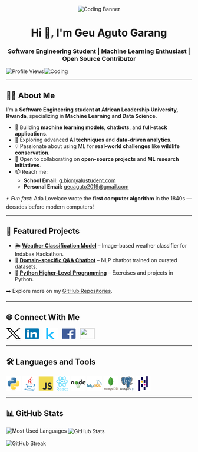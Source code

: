 <!-- Banner GIF -->
<p align="center">
  <img src="https://media.giphy.com/media/v1.Y2lkPTc5MGI3NjExOGVtb2tidjliZzJsbWQ4djR0bWlhdXpycTZkdjVteWd0ZTlwbW11aCZlcD12MV9naWZzX3NlYXJjaCZjdD1n/qgQUggAC3Pfv687qPC/giphy.gif" alt="Coding Banner" width="500" />
</p>

<h1 align="center">Hi 👋, I'm Geu Aguto Garang</h1>
<h3 align="center">Software Engineering Student | Machine Learning Enthusiast | Open Source Contributor</h3>

<!-- Coding GIF -->
<img align="right" alt="Coding" width="400" src="https://cdn.dribbble.com/users/926537/screenshots/4502924/python-2.gif">

<!-- Profile Views -->
<p align="left">
  <img src="https://komarev.com/ghpvc/?username=Geu-Pro2023&label=Profile%20views&color=0e75b6&style=flat" alt="Profile Views" />
</p>

---

## 👨‍💻 About Me  
I’m a **Software Engineering student at African Leadership University, Rwanda**, specializing in **Machine Learning and Data Science**.  

- 🔭 Building **machine learning models**, **chatbots**, and **full-stack applications**.  
- 🌱 Exploring advanced **AI techniques** and **data-driven analytics**.  
- 💡 Passionate about using ML for **real-world challenges** like **wildlife conservation**.  
- 🤝 Open to collaborating on **open-source projects** and **ML research initiatives**.  
- 📫 Reach me:  
  - **School Email:** g.bior@alustudent.com  
  - **Personal Email:** geuaguto2019@gmail.com  

⚡ *Fun fact:* Ada Lovelace wrote the **first computer algorithm** in the 1840s — decades before modern computers!  

---

## 🚀 Featured Projects  
- 🌦️ [**Weather Classification Model**](https://github.com/Geu-Pro2023/IndabaX_Hackathon_South-Sudan) – Image-based weather classifier for Indabax Hackathon.  
- 🤖 [**Domain-specific Q&A Chatbot**](https://github.com/Geu-Pro2023/Wildlife_Chatbot) – NLP chatbot trained on curated datasets.  
- 🐍 [**Python Higher-Level Programming**](https://github.com/Geu-Pro2023/alu-higher_level_programming) – Exercises and projects in Python.  

➡️ Explore more on my [GitHub Repositories](https://github.com/Geu-Pro2023?tab=repositories).  

---

## 🌐 Connect With Me  
<p align="left" style="display: flex; gap: 10px; align-items: center;">
  <a href="https://x.com/GeuAgutoGarang?t=Ym81vRdc2j0eJXGkKozwAg&s=09" target="_blank">
    <img src="https://raw.githubusercontent.com/devicons/devicon/master/icons/twitter/twitter-original.svg" height="30" width="40" />
  </a>
  <a href="https://www.linkedin.com/in/geu-aguto-garang-70248b269" target="_blank">
    <img src="https://raw.githubusercontent.com/devicons/devicon/master/icons/linkedin/linkedin-original.svg" height="30" width="40" />
  </a>
  <a href="https://www.kaggle.com/geuagutogarang" target="_blank">
    <img src="https://raw.githubusercontent.com/devicons/devicon/master/icons/kaggle/kaggle-original.svg" height="30" width="40" />
  </a>
  <a href="https://www.facebook.com/geuaguto.garang.7" target="_blank">
    <img src="https://raw.githubusercontent.com/devicons/devicon/master/icons/facebook/facebook-original.svg" height="30" width="40" />
  </a>
  <a href="https://www.instagram.com/mr._geu/" target="_blank">
    <img src="https://raw.githubusercontent.com/devicons/devicon/master/icons/instagram/instagram-original.svg" height="30" width="40" />
  </a>
</p>

---

## 🛠️ Languages and Tools  
<p align="left">
  <img src="https://raw.githubusercontent.com/devicons/devicon/master/icons/python/python-original.svg" width="40" height="40"/>
  <img src="https://raw.githubusercontent.com/devicons/devicon/master/icons/java/java-original.svg" width="40" height="40"/>
  <img src="https://raw.githubusercontent.com/devicons/devicon/master/icons/javascript/javascript-original.svg" width="40" height="40"/>
  <img src="https://raw.githubusercontent.com/devicons/devicon/master/icons/react/react-original-wordmark.svg" width="40" height="40"/>
  <img src="https://raw.githubusercontent.com/devicons/devicon/master/icons/nodejs/nodejs-original-wordmark.svg" width="40" height="40"/>
  <img src="https://raw.githubusercontent.com/devicons/devicon/master/icons/mysql/mysql-original-wordmark.svg" width="40" height="40"/>
  <img src="https://raw.githubusercontent.com/devicons/devicon/master/icons/mongodb/mongodb-original-wordmark.svg" width="40" height="40"/>
  <img src="https://raw.githubusercontent.com/devicons/devicon/master/icons/postgresql/postgresql-original-wordmark.svg" width="40" height="40"/>
  <img src="https://raw.githubusercontent.com/devicons/devicon/2ae2a900d2f041da66e950e4d48052658d850630/icons/pandas/pandas-original.svg" width="40" height="40"/>
</p>

---

## 📊 GitHub Stats  
<p><img align="left" src="https://github-readme-stats.vercel.app/api/top-langs?username=Geu-Pro2023&show_icons=true&locale=en&layout=compact" alt="Most Used Languages" /></p>
<p>&nbsp;<img align="center" src="https://github-readme-stats.vercel.app/api?username=Geu-Pro2023&show_icons=true&locale=en" alt="GitHub Stats" /></p>
<p><img align="center" src="https://github-readme-streak-stats.herokuapp.com/?user=Geu-Pro2023&" alt="GitHub Streak" /></p>
